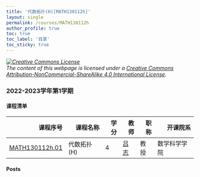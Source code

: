 ```yaml
---
title: '代数拓扑(H)[MATH130112h]'
layout: single
permalink: /courses/MATH130112h
author_profile: true
toc: true
toc_label: '目录'
toc_sticky: true
---
```



<div class='notice--warning'>
	<p><i><a rel='license' href='http://creativecommons.org/licenses/by-nc-sa/4.0/'><img alt='Creative Commons License' style='border-width:0' src='https://i.creativecommons.org/l/by-nc-sa/4.0/88x31.png' /></a><br /> The content of this webpage is licensed under a <a rel='license' href='http://creativecommons.org/licenses/by-nc-sa/4.0/'>Creative Commons Attribution-NonCommercial-ShareAlike 4.0 International License</a>.</i></p>
</div>

### 2022-2023学年第1学期


#### 课程清单

<div style='text-align: center;' id='MATH130112h_2223F'> <table id='MATH130112h_2223F_table'>
  <thead>
    <tr style="text-align: right;">
      <th>课程序号</th>
      <th>课程名称</th>
      <th>学分</th>
      <th>教师</th>
      <th>职称</th>
      <th>开课院系</th>
    </tr>
  </thead>
  <tbody>
    <tr>
      <td><a href='https://fdu-math.github.io/courses/class-id/MATH130112h-01'>MATH130112h.01</a></td>
      <td>代数拓扑(H)</td>
      <td>4</td>
      <td><a href='https://fdu-math.github.io/teachers/吕志'>吕志</a></td>
      <td>教授</td>
      <td>数学科学学院</td>
    </tr>
  </tbody>
</table></div>

#### Posts